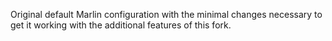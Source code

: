 Original default Marlin configuration with the minimal changes necessary to get it working with the additional features of this fork.
